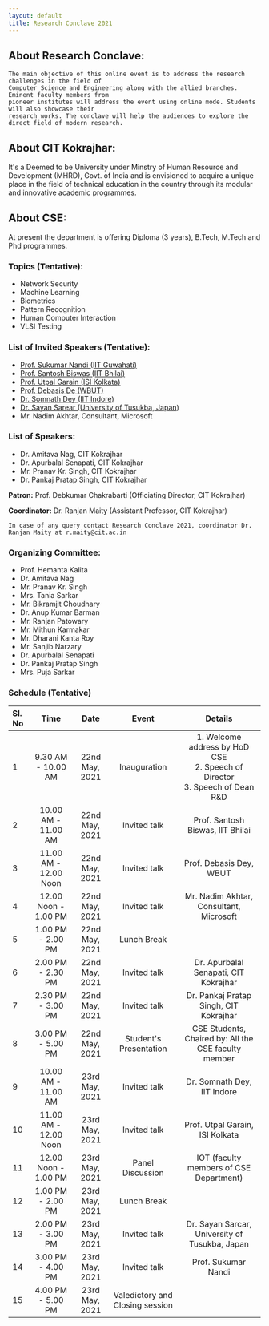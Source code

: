 ```yaml
---
layout: default
title: Research Conclave 2021
---
```


## About Research Conclave:

```
The main objective of this online event is to address the research challenges in the field of 
Computer Science and Engineering along with the allied branches. Eminent faculty members from 
pioneer institutes will address the event using online mode. Students will also showcase their 
research works. The conclave will help the audiences to explore the direct field of modern research.
```

## About CIT Kokrajhar:

It's a Deemed to be University under Minstry of Human Resource and Development (MHRD), Govt. of India and is envisioned to acquire a unique place in the field of technical education in the country through its modular and innovative academic programmes.

## About CSE:

At present the department is offering Diploma (3 years), B.Tech, M.Tech and Phd programmes.

### Topics (Tentative):

* Network Security
* Machine Learning
* Biometrics
* Pattern Recognition
* Human Computer Interaction
* VLSI Testing

### List of Invited Speakers (Tentative):

* [Prof. Sukumar Nandi (IIT Guwahati)](http://www.iitg.ac.in/engfac/sukumar/public_html/)
* [Prof. Santosh Biswas (IIT Bhilai)](https://www.iitbhilai.ac.in/index.php?pid=santosh)
* [Prof. Utpal Garain (ISI Kolkata)](https://www.isical.ac.in/~utpal/)
* [Prof. Debasis De (WBUT)](https://makautwb.ac.in/plug.php?e=WBUTtool&f=faculty_profile&user_id=36)
* [Dr. Somnath Dey (IIT Indore)](https://somnathd.wixsite.com/somnath)
* [Dr. Sayan Sarear (University of Tusukba, Japan)](https://sayansarcar.github.io/)
* Mr. Nadim Akhtar, Consultant, Microsoft

### List of Speakers:
* Dr. Amitava Nag, CIT Kokrajhar
* Dr. Apurbalal Senapati, CIT Kokrajhar
* Mr. Pranav Kr. Singh, CIT Kokrajhar
* Dr. Pankaj Pratap Singh, CIT Kokrajhar



**Patron:** Prof. Debkumar Chakrabarti (Officiating Director, CIT Kokrajhar)

**Coordinator:** Dr. Ranjan Maity (Assistant Professor, CIT Kokrajhar)

```
In case of any query contact Research Conclave 2021, coordinator Dr. Ranjan Maity at r.maity@cit.ac.in
```

### Organizing Committee:
* Prof. Hemanta Kalita
* Dr. Amitava Nag
* Mr. Pranav Kr. Singh
* Mrs. Tania Sarkar
* Mr. Bikramjit Choudhary
* Dr. Anup Kumar Barman
* Mr. Ranjan Patowary
* Mr. Mithun Karmakar
* Mr. Dharani Kanta Roy
* Mr. Sanjib Narzary
* Dr. Apurbalal Senapati
* Dr. Pankaj Pratap Singh
* Mrs. Puja Sarkar

### Schedule (Tentative)

| Sl. No       | Time              | Date  | Event | Details |
|:-------------|:------------------:|:------:|:------:|:--------:|
| 1            | 9.30 AM - 10.00 AM | 22nd May, 2021  | Inauguration | 1. Welcome address by HoD CSE<br/>2. Speech of Director<br/>3. Speech of Dean R&D
| 2            | 10.00 AM - 11.00 AM | 22nd May, 2021 | Invited talk | Prof. Santosh Biswas, IIT Bhilai
| 3            | 11.00 AM - 12.00 Noon | 22nd May, 2021 | Invited talk | Prof. Debasis Dey, WBUT
| 4            | 12.00 Noon - 1.00 PM | 22nd May, 2021 | Invited talk | Mr. Nadim Akhtar, Consultant, Microsoft
| 5            | 1.00 PM - 2.00 PM | 22nd May, 2021 | Lunch Break | 
| 6            | 2.00 PM - 2.30 PM | 22nd May, 2021 | Invited talk | Dr. Apurbalal Senapati, CIT Kokrajhar
| 7            | 2.30 PM - 3.00 PM | 22nd May, 2021 | Invited talk | Dr. Pankaj Pratap Singh, CIT Kokrajhar
| 8            | 3.00 PM - 5.00 PM | 22nd May, 2021 | Student's Presentation | CSE Students, Chaired by: All the CSE faculty member
| 9            | 10.00 AM - 11.00 AM | 23rd May, 2021 | Invited talk | Dr. Somnath Dey, IIT Indore
| 10           | 11.00 AM - 12.00 Noon | 23rd May, 2021 | Invited talk | Prof. Utpal Garain, ISI Kolkata
| 11           | 12.00 Noon - 1.00 PM | 23rd May, 2021 | Panel Discussion | IOT (faculty members of CSE Department)
| 12           | 1.00 PM - 2.00 PM | 23rd May, 2021 | Lunch Break | 
| 13           | 2.00 PM - 3.00 PM | 23rd May, 2021 | Invited talk | Dr. Sayan Sarcar, University of Tusukba, Japan
| 14           | 3.00 PM - 4.00 PM | 23rd May, 2021 | Invited talk | Prof. Sukumar Nandi
| 15           | 4.00 PM - 5.00 PM | 23rd May, 2021 | Valedictory and Closing session |
